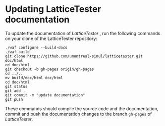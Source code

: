 # Updating LatticeTester documentation

To update the documentation of *LatticeTester* , run the following commands on your clone of the LatticeTester repository:

```
./waf configure --build-docs
./waf build
git clone https://github.com/umontreal-simul/latticetester.git doc/html
cd doc/html
git checkout -b gh-pages origin/gh-pages
cd ../..
mv build/doc/html doc/html
cd doc/html
git status
git add .
git commit -m "update documentation"
git push
```

These commands should compile the source code and the documentation, commit and push the documentation changes to the branch `gh-pages` of *LatticeTester*.

